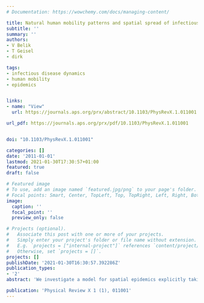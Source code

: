 ```yaml
---
# Documentation: https://wowchemy.com/docs/managing-content/

title: Natural human mobility patterns and spatial spread of infectious diseases
subtitle: ''
summary: ''
authors:
- V Belik
- T Geisel
- dirk

tags: 
- infectious disease dynamics
- human mobility
- epidemics


links:
- name: "View"
  url: https://journals.aps.org/prx/abstract/10.1103/PhysRevX.1.011001

url_pdf: https://journals.aps.org/prx/pdf/10.1103/PhysRevX.1.011001


doi: "10.1103/PhysRevX.1.011001" 

categories: []
date: '2011-01-01'
lastmod: 2021-01-30T17:30:57+01:00
featured: true
draft: false

# Featured image
# To use, add an image named `featured.jpg/png` to your page's folder.
# Focal points: Smart, Center, TopLeft, Top, TopRight, Left, Right, BottomLeft, Bottom, BottomRight.
image:
  caption: ''
  focal_point: ''
  preview_only: false

# Projects (optional).
#   Associate this post with one or more of your projects.
#   Simply enter your project's folder or file name without extension.
#   E.g. `projects = ["internal-project"]` references `content/project/deep-learning/index.md`.
#   Otherwise, set `projects = []`.
projects: []
publishDate: '2021-01-30T16:30:57.392286Z'
publication_types:
- '2'
abstract: 'We investigate a model for spatial epidemics explicitly taking into account bidirectional movements between base and destination locations on individual mobility networks. We provide a systematic analysis of generic dynamical features of the model on regular and complex metapopulation network topologies and show that significant dynamical differences exist to ordinary reaction-diffusion and effective force of infection models. On a lattice we calculate an expression for the velocity of the propagating epidemic front and find that, in contrast to the diffusive systems, our model predicts a saturation of the velocity with an increasing traveling rate. Furthermore, we show that a fully stochastic system exhibits a novel threshold for the attack ratio of an outbreak that is absent in diffusion and force of infection models. These insights not only capture natural features of human mobility relevant for the geographical epidemic spread, they may serve as a starting point for modeling important dynamical processes in human and animal epidemiology, population ecology, biology, and evolution.'

publication: 'Physical Review X 1 (1), 011001'
---
```

